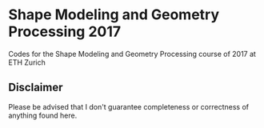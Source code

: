 # Shape Modeling and Geometry Processing 2017
Codes for the Shape Modeling and Geometry Processing course of 2017 at ETH Zurich

## Disclaimer
Please be advised that I don't guarantee completeness or correctness of anything found here.
